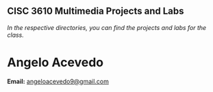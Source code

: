 ## CISC 3610 Multimedia Projects and Labs

*In the respective directories, you can find the projects and labs for the class.*

# Angelo Acevedo
**Email:** angeloacevedo9@gmail.com 
